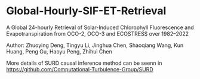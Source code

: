 # Global-Hourly-SIF-ET-Retrieval

A Global 24-hourly Retrieval of Solar-Induced Chlorophyll Fluorescence and Evapotranspiration from OCO-2, OCO-3 and ECOSTRESS over 1982–2022

Author: Zhuoying Deng, Tingyu Li, Jinghua Chen, Shaoqiang Wang, Kun Huang, Peng Gu, Haoyu Peng, Zhihui Chen

More details of SURD causal inference method can be seenn in https://github.com/Computational-Turbulence-Group/SURD
